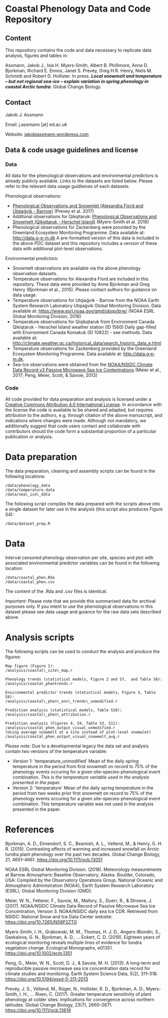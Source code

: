 # Coastal Phenology Data and Code Repository

## Content
This repository contains the code and data necessary to replicate data analysis, figures and tables in:

Assmann, Jakob J., Isla H. Myers-Smith, Albert B. Phillimore, Anne D. Bjorkman, Richard E. Ennos, Janet S. Prevéy, Greg H.R. Henry, Niels M. Schmidt and Robert D. Hollister. In press. ***Local snowmelt and temperature – but not regional sea-ice – explain variation in spring phenology in coastal Arctic tundra***. Global Change Biology.

## Contact
Jakob J. Assmann 

Email: j.assmann [at] ed.ac.uk

Website: [jakobjassmann.wordpress.com](https://jakobjassmann.wordpress.com/)

## Data & code usage guidelines and license 
### Data
All data for the phenological observations and environmental predictors is already publicly available. Links to the datasets are listed below. Please refer to the relevant data usage guidleines of each datasets.

Phenological observations:
- [Phenological Observations and Snowmlet (Alexandra Fiord and Utqiaġvik - Barrow)](www.polardata.ca/pdcsearch/PDCSearchDOI.jsp?doi_id=12722) (Prevey et al. 2017)
- Additonal observations for Qikqitaruk: [Phenological Observations and Snowmelt (Qikiqtaruk - Herschel Island)](https://github.com/ShrubHub/QikiqtarukHub/blob/master/data/qhi_phen_with_before_2017.csv) (Myers-Smith et al. 2019)
- Phenological observations for Zackenberg were provided by the Greenland Ecosystem Monitoring Programme. Data available at: http://data.g-e-m.dk A pre-formatted version of this data is included in the above PDC dataset and this repository includes a version of these data with additional plot-level observations.

Environmental predictors:
- Snowmelt observations are available via the above phenology observation datasets.
- Temperature observations for Alexandra Fiord are included in this repository. These data were provided by Anne Bjorkman and Greg Henry (Bjorkman et al., 2015). Please contact authors for guidance on data usage.
- Temperature observations for Utqiaġvik - Barrow from the NOAA Earth System Research Laboratory Utqiaġvik Global Monitoring Division. Data available at: https://www.esrl.noaa.gov/gmd/obop/brw/ (NOAA ESRL Global Monitoring Division, 2018)
- Temperature observations for Qiqikqtaruk from Environment Canada Qikiqtaruk - Herschel Island weather station (ID 1560) Daily gap-filled with Environment Canada Komakuk (ID 10822) - see methods. Data available at:
http://climate.weather.gc.ca/historical_data/search_historic_data_e.html
- Temperature observations for Zackenberg provided by the Greenland Ecosystem Monitoring Programme. Data available at: http://data.g‐e‐m.dk.
- Sea-Ice observations were obtained from the [NOAA/NSIDC Climate Data Record v3 Passive Microwave Sea Ice Contentrations](https://nsidc.org/data/G02202) (Meier et al., 2017; Peng, Meier, Scott, & Savoie, 2013)

### Code
All code provided for data preparation and analysis is licensed under a [Creative Commons Attribution 4.0 International License](http://creativecommons.org/licenses/by/4.0/). In accordance with the license the code is available to be shared and adapted, but requires attribution to the authors, e.g. through citation of the above manuscript, and indications where changes were made. 
Although not mandatory, we additionally suggest that code users contact and collaborate with contributors should the code form a substantial proportion of a particular publication or analysis.

# Data preparation
The data preparation, cleaning and assembly scripts can be found in the following locations:
```
/data/phenology_data
/data/temperature_data
/data/sea\_ice\_data
```
The following script compiles the data prepared with the scripts above into a single dataset for later use in the analysis (this script also produces Figure S4):
```
/data/dataset_prep.R
```

# Data 
Interval censored phenology observation per site, species and plot with associated environmental predictor variables can be found in the following location:
```
/data/coastal_phen.Rda
/data/coastal_phen.csv
```
The content of the .Rda and .csv files is identical.

*Important:* Please note that we provide this summarised data for archival purposes only. If you intent to use the phenological observations in this dataset please see data usage and guiance for the raw data sets described above. 

# Analysis scripts
The following scripts can be used to conduct the analysis and produce the figures:
```
Map figure (Figure 1):
/analysis/coastal\_site\_map.r

Phenology trends (statistical models, Figure 2 and S7,  and Table S6):
/analysis/coastal_phentrends.r

Environmental predictor trends (statistical models, Figure 3, Table S8):
/analysis/coastal\_phen\_env\_trends\_unmodified.r

Prediction analysis (statistical models, Table S10):
/analysis/coastal\_phen\_attribution.r

Prediction analysis (Figures 4, S9, Table S3, S11):
/analysis/coastal_phen_output_visual_unmodified.r		
(Using average snowmelt at a site instead of plot-level snomwlet)
/analysis/coastal_phen_output_visual_snowmelt_avg.r	
```
*Please note:* Due to a developmental legacy the data set and analysis contain two versions of the temperature variable:
- Version 1: 'temperature_unmodified' Mean of the daily spring temperature in the period from first snowmelt on record to 75% of the phenology events occuring for a given site-species-phenological event combination. *This is the temperature variable used in the analysis presented in the paper.*
- Version 2: 'temperature' Mean of the daily spring temperature in the period from two weeks prior first snowmelt on record to 75% of the phenology events occuring for a given site-species-phenological event combination. This temperature variable was not used in the analysis presented in the paper.

# References
Bjorkman, A. D., Elmendorf, S. C., Beamish, A. L., Vellend, M., & Henry, G. H. R. (2015). Contrasting effects of warming and increased snowfall on Arctic tundra plant phenology over the past two decades. Global Change Biology, 21, 4651–4661. https://doi.org/10.1111/gcb.13051

NOAA ESRL Global Monitoring Division. (2018). Meteorology measurements at Barrow Atmospheric Baseline Observatory,  Alaska. Boulder, Colorado, USA: Compiled by the Observatory Operations Group. National Oceanic and Atmospheric Administration (NOAA), Earth System Research Laboratory  (ESRL), Global Monitoring Division (GMD).

Meier, W. N., Fetterer, F., Savoie, M., Mallory, S., Duerr, R., & Stroeve, J. (2017). NOAA/NSIDC Climate Data Record of Passive 
Microwave Sea Ice Concentration, Version 3. NOAA/NSIDC daily sea Ice CDR. Retrieved from NSIDC: National Snow and Ice Data Center website: https://doi.org/10.7265/N59P2ZTG

Myers-Smith, I. H., Grabowski, M. M., Thomas, H. J. D., Angers-Blondin, S., Daskalova, G. N., Bjorkman, A. D., … Eckert, C. D. (2019). Eighteen years of ecological monitoring reveals multiple lines of evidence for tundra vegetation change. Ecological Monographs, e01351. https://doi.org/10.1002/ecm.1351

Peng, G., Meier, W. N., Scott, D. J., & Savoie, M. H. (2013). A long-term and reproducible passive microwave sea ice concentration data record for climate studies and monitoring. Earth System Science Data, 5(2), 311–318. https://doi.org/10.5194/essd-5-311-2013

Prevéy, J. S., Vellend, M., Rüger, N., Hollister, R. D., Bjorkman, A. D., Myers-Smith, I. H., … Rixen, C. (2017). Greater temperature sensitivity of plant phenology at colder sites: implications for convergence across northern latitudes. Global Change Biology, 23(7), 2660–2671. https://doi.org/10.1111/gcb.13619

